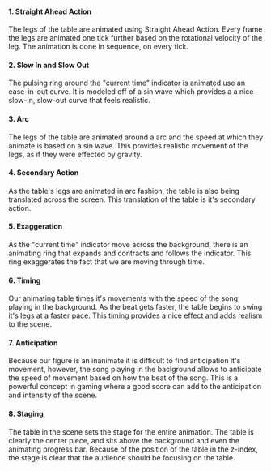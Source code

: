 
#### 1. Straight Ahead Action
The legs of the table are animated using Straight Ahead Action. Every frame the legs are animated one tick further based on the rotational velocity of the leg. The animation is done in sequence, on every tick.

#### 2. Slow In and Slow Out
The pulsing ring around the "current time" indicator is animated use an ease-in-out curve. It is modeled off of a sin wave which provides a a nice slow-in, slow-out curve that feels realistic.

#### 3. Arc
The legs of the table are animated around a arc and the speed at which they animate is based on a sin wave. This provides realistic movement of the legs, as if they were effected by gravity.

#### 4. Secondary Action
As the table's legs are animated in arc fashion, the table is also being translated across the screen. This translation of the table is it's secondary action.

#### 5. Exaggeration
As the "current time" indicator move across the background, there is an animating ring that expands and contracts and follows the indicator. This ring exaggerates the fact that we are moving through time.

#### 6. Timing
Our animating table times it's movements with the speed of the song playing in the background. As the beat gets faster, the table begins to swing it's legs at a faster pace. This timing provides a nice effect and adds realism to the scene.

#### 7. Anticipation
Because our figure is an inanimate it is difficult to find anticipation it's movement, however, the song playing in the baclground allows to anticipate the speed of movement based on how the beat of the song. This is a powerful concept in gaming where a good score can add to the anticipation and intensity of the scene.

#### 8. Staging
The table in the scene sets the stage for the entire animation. The table is clearly the center piece, and sits above the background and even the animating progress bar. Because of the position of the table in the z-index, the stage is clear that the audience should be focusing on the table. 
